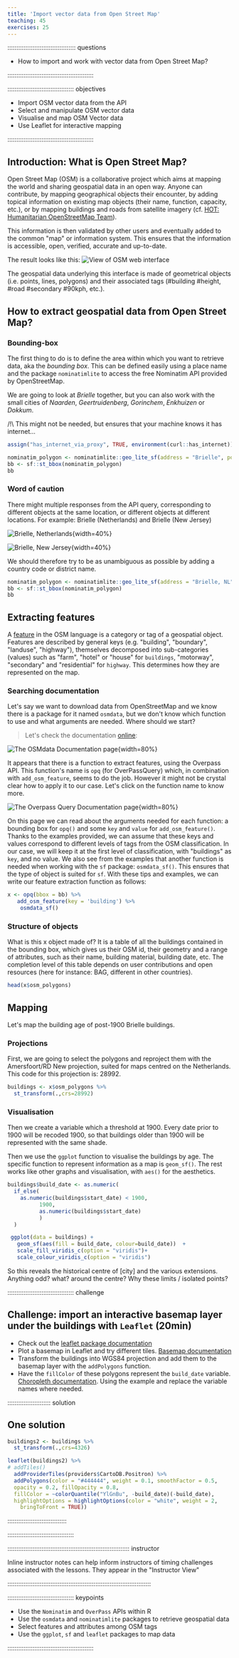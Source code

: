 ```yaml
---
title: 'Import vector data from Open Street Map'
teaching: 45
exercises: 25
---
```


:::::::::::::::::::::::::::::::::::::: questions 

- How to import and work with vector data from Open Street Map?

::::::::::::::::::::::::::::::::::::::::::::::::

::::::::::::::::::::::::::::::::::::: objectives

- Import OSM vector data from the API
- Select and manipulate OSM vector data
- Visualise and map OSM Vector data
- Use Leaflet for interactive mapping

::::::::::::::::::::::::::::::::::::::::::::::::

## Introduction: What is Open Street Map?

Open Street Map (OSM) is a collaborative project which aims at mapping the world and sharing geospatial data in an open way. Anyone can contribute, by mapping geographical objects their encounter, by adding topical information on existing map objects (their name, function, capacity, etc.), or by mapping buildings and roads from satellite imagery (cf. [HOT: Humanitarian OpenStreetMap Team](https://www.hotosm.org/)).

This information is then validated by other users and eventually added to the common "map" or information system. This ensures that the information is accessible, open, verified, accurate and up-to-date.

The result looks like this:
![View of OSM web interface](https://raw.githubusercontent.com/ClementineCttn/r-geospatial-urban/blob/main/episodes/fig/OSM1.png)

The geospatial data underlying this interface is made of geometrical objects (i.e. points, lines, polygons) and their associated tags (#building #height, #road #secondary #90kph, etc.).

## How to extract geospatial data from Open Street Map?

### Bounding-box

The first thing to do is to define the area within which you want to retrieve data, aka the *bounding box*. This can be defined easily using a place name and the package `nominatimlite` to access the free Nominatim API provided by OpenStreetMap. 

We are going to look at *Brielle* together, but you can also work with the small cities of *Naarden*, *Geertruidenberg*, *Gorinchem*, *Enkhuizen* or *Dokkum*.

/!\ This might not be needed, but ensures that your machine knows it has internet...

```r
assign("has_internet_via_proxy", TRUE, environment(curl::has_internet))
```


```r
nominatim_polygon <- nominatimlite::geo_lite_sf(address = "Brielle", points_only = FALSE)
bb <- sf::st_bbox(nominatim_polygon)
bb
```


### Word of caution

There might multiple responses from the API query, corresponding to different objects at the same location, or different objects at different locations.
For example: Brielle (Netherlands) and Brielle (New Jersey)

![Brielle, Netherlands](https://raw.githubusercontent.com/ClementineCttn/r-geospatial-urban/blob/main/episodes/fig/Brielle_NL.jpeg){width=40%}

![Brielle, New Jersey](https://raw.githubusercontent.com/ClementineCttn/r-geospatial-urban/blob/main/episodes/fig/Brielle_NJ.jpeg "Brielle, New Jersey"){width=40%}


We should therefore try to be as unambiguous as possible by adding a country code or district name.


```r
nominatim_polygon <- nominatimlite::geo_lite_sf(address = "Brielle, NL", points_only = FALSE)
bb <- sf::st_bbox(nominatim_polygon)
bb
```



## Extracting features

A [feature](https://wiki.openstreetmap.org/wiki/Map_features) in the OSM language is a category or tag of a geospatial object. Features are described by general keys (e.g. "building", "boundary", "landuse", "highway"), themselves decomposed into sub-categories (values) such as "farm", "hotel" or "house" for `buildings`, "motorway", "secondary" and "residential" for `highway`. This determines how they are represented on the map.


### Searching documentation

Let's say we want to download data from OpenStreetMap and we know there is a package for it named `osmdata`, but we don't know which function to use and what arguments are needed. Where should we start?

> Let's check the documentation [online](https://docs.ropensci.org/osmdata/):

![The OSMdata Documentation page](https://raw.githubusercontent.com/ClementineCttn/r-geospatial-urban/blob/main/episodes/fig/osmdata.png){width=80%}

It appears that there is a function to extract features, using the Overpass API. This function's name is `opq` (for OverPassQuery) which, in combination with `add_osm_feature`, seems to do the job. However it might not be crystal clear how  to apply it to our case. Let's click on the function name to know more.

![The Overpass Query Documentation page](https://raw.githubusercontent.com/ClementineCttn/r-geospatial-urban/blob/main/episodes/fig/opq.png){width=80%}



On this page we can read about the arguments needed for each function: a bounding box for `opq()` and some `key` and `value` for `add_osm_feature()`. Thanks to the examples provided, we can assume that these keys and values correspond to different levels of tags from the OSM classification. In our case, we will keep it at the first level of classification, with "buildings" as `key`, and no value. We also see from the examples that another function is needed when working with the `sf` package: `osmdata_sf()`. This ensures that the type of object is suited for `sf`. With these tips and examples, we can write our feature extraction function as follows:


```r
x <- opq(bbox = bb) %>%
   add_osm_feature(key = 'building') %>%
    osmdata_sf()
```



### Structure of objects

What is this x object made of? It is a table of all the buildings contained in the bounding box, which gives us their OSM id, their geometry and a range of attributes, such as their name, building material, building date, etc. The completion level of this table depends on user contributions and open resources (here for instance: BAG, different in other countries).



```r
head(x$osm_polygons)
```



## Mapping 


Let's map the building age of post-1900 Brielle buildings.


### Projections

First, we are going to select the polygons and reproject them with the Amersfoort/RD New projection, suited for maps centred on the Netherlands. This code for this projection is: 28992.

```r
buildings <- x$osm_polygons %>%
  st_transform(.,crs=28992)
```

### Visualisation

Then we create a variable which a threshold at 1900. Every date prior to 1900 will be recoded 1900, so that buildings older than 1900 will be represented with the same shade.

Then we use the `ggplot` function to visualise the buildings by age. The specific function to represent information as a map is `geom_sf()`. The rest works like other graphs and visualisation, with `aes()` for the aesthetics.

```r
buildings$build_date <- as.numeric(
  if_else(
    as.numeric(buildings$start_date) < 1900, 
          1900, 
          as.numeric(buildings$start_date)
          )
  )

 ggplot(data = buildings) +
   geom_sf(aes(fill = build_date, colour=build_date))  +
   scale_fill_viridis_c(option = "viridis")+
   scale_colour_viridis_c(option = "viridis")
```

So this reveals the historical centre of [city] and the various extensions.
Anything odd? what? around the centre? Why these limits / isolated points?



::::::::::::::::::::::::::::::::::::: challenge 

## Challenge: import an interactive basemap layer under the buildings with `Leaflet` (20min)

- Check out the [leaflet package documentation](https://rstudio.github.io/leaflet/)
- Plot a basemap in Leaflet and try different tiles. [Basemap documentation](https://rstudio.github.io/leaflet/basemaps.html)
- Transform the buildings into WGS84 projection and add them to the basemap layer with the `addPolygons` function.
- Have the `fillColor` of these polygons represent the `build_date` variable. [Choropleth documentation](https://rstudio.github.io/leaflet/choropleths.html). Using the example and replace the variable names where needed.


:::::::::::::::::::::::: solution 

## One solution
 
```r
buildings2 <- buildings %>%
  st_transform(.,crs=4326)

leaflet(buildings2) %>%
# addTiles()
  addProviderTiles(providers$CartoDB.Positron) %>%
  addPolygons(color = "#444444", weight = 0.1, smoothFactor = 0.5,
  opacity = 0.2, fillOpacity = 0.8,
  fillColor = ~colorQuantile("YlGnBu", -build_date)(-build_date),
  highlightOptions = highlightOptions(color = "white", weight = 2,
    bringToFront = TRUE))
```

:::::::::::::::::::::::::::::::::

::::::::::::::::::::::::::::::::::::: 


:::::::::::::::::::::::::::::::::::::::::::::::::::::::::::::::::::: instructor

Inline instructor notes can help inform instructors of timing challenges
associated with the lessons. They appear in the "Instructor View"

::::::::::::::::::::::::::::::::::::::::::::::::::::::::::::::::::::::::::::::::


::::::::::::::::::::::::::::::::::::: keypoints 

- Use the `Nominatim` and `OverPass` APIs within R
- Use the `osmdata` and `nominatimlite` packages to retrieve geospatial data
- Select features and attributes among OSM tags
- Use the `ggplot`, `sf` and `leaflet` packages to map data

::::::::::::::::::::::::::::::::::::::::::::::::

